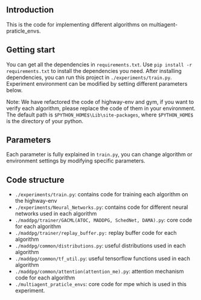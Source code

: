 ## Introduction

This is the code for implementing different algorithms on multiagent-praticle_envs.

## Getting start

You can get all the dependencies in `requirements.txt`. Use `pip install -r requirements.txt` to install the dependencies you need.
After installing dependencies, you can run this project in `./experiments/train.py`. Experiment environment can be modified by setting different parameters below.

Note: We have refactored the code of highway-env and gym, if you want to verify each algorithm, please replace the code of them in your environment. The default path is `$PYTHON_HOME$\Lib\site-packages`, where `$PYTHON_HOME$` is the directory of your python.

## Parameters

Each parameter is fully explained in `train.py`, you can change algorithm or environment settings by modifying specific parameters.

## Code structure

- `./experiments/train.py`: contains code for training each algorithm on the highway-env
- `./experiments/Neural_Networks.py`: contains code for different neural networks used in each algorithm
- `./maddpg/trainer/GACML(ATOC, MADDPG, SchedNet, DAMA).py`: core code for each algorithm
- `./maddpg/trainer/replay_buffer.py:` replay buffer code for each algorithm
- `./maddpg/common/distributions.py`: useful distributions used in each algorithm
- `./maddpg/common/tf_util.py`: useful tensorflow functions used in each algorithm
- `./maddpg/common/attention(attention_me).py`: attention mechanism code for each algorithm
- `./multiagent_praticle_envs`: core code for mpe which is used in this experiment.
